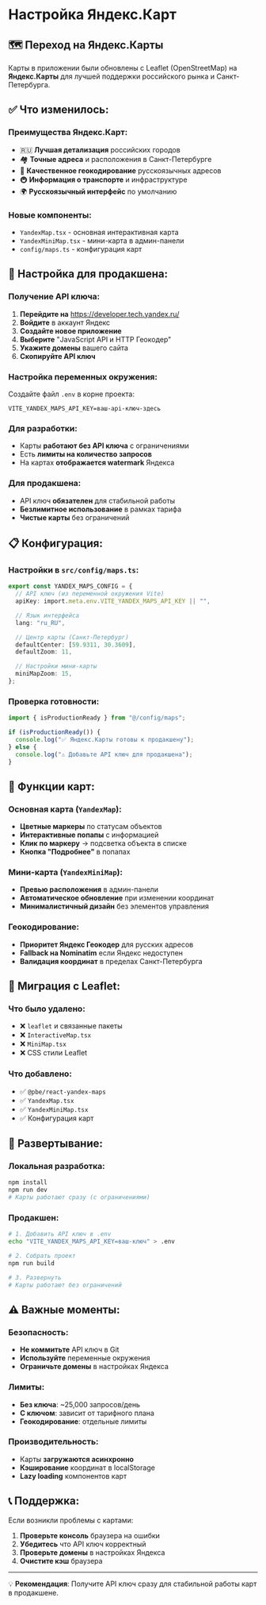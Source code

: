 # Настройка Яндекс.Карт

## 🗺️ Переход на Яндекс.Карты

Карты в приложении были обновлены с Leaflet (OpenStreetMap) на **Яндекс.Карты** для лучшей поддержки российского рынка и Санкт-Петербурга.

## ✅ **Что изменилось:**

### **Преимущества Яндекс.Карт:**

- 🇷🇺 **Лучшая детализация** российских городов
- 🏘️ **Точные адреса** и расположения в Санкт-Петербурге
- 📍 **Качественное геокодирование** русскоязычных адресов
- 🚇 **Информация о транспорте** и инфраструктуре
- 🌍 **Русскоязычный интерфейс** по умолчанию

### **Новые компоненты:**

- `YandexMap.tsx` - основная интерактивная карта
- `YandexMiniMap.tsx` - мини-карта в админ-панели
- `config/maps.ts` - конфигурация карт

## 🔧 **Настройка для продакшена:**

### **Получение API ключа:**

1. **Перейдите на** https://developer.tech.yandex.ru/
2. **Войдите** в аккаунт Яндекс
3. **Создайте новое приложение**
4. **Выберите** "JavaScript API и HTTP Геокодер"
5. **Укажите домены** вашего сайта
6. **Скопируйте API ключ**

### **Настройка переменных окружения:**

Создайте файл `.env` в корне проекта:

```env
VITE_YANDEX_MAPS_API_KEY=ваш-api-ключ-здесь
```

### **Для разработки:**

- Карты **работают без API ключа** с ограничениями
- Есть **лимиты на количество запросов**
- На картах **отображается watermark** Яндекса

### **Для продакшена:**

- API ключ **обязателен** для стабильной работы
- **Безлимитное использование** в рамках тарифа
- **Чистые карты** без ограничений

## 📋 **Конфигурация:**

### **Настройки в `src/config/maps.ts`:**

```typescript
export const YANDEX_MAPS_CONFIG = {
  // API ключ (из переменной окружения Vite)
  apiKey: import.meta.env.VITE_YANDEX_MAPS_API_KEY || "",

  // Язык интерфейса
  lang: "ru_RU",

  // Центр карты (Санкт-Петербург)
  defaultCenter: [59.9311, 30.3609],
  defaultZoom: 11,

  // Настройки мини-карты
  miniMapZoom: 15,
};
```

### **Проверка готовности:**

```typescript
import { isProductionReady } from "@/config/maps";

if (isProductionReady()) {
  console.log("✅ Яндекс.Карты готовы к продакшену");
} else {
  console.log("⚠️ Добавьте API ключ для продакшена");
}
```

## 🎨 **Функции карт:**

### **Основная карта (`YandexMap`):**

- **Цветные маркеры** по статусам объектов
- **Интерактивные попапы** с информацией
- **Клик по маркеру** → подсветка объекта в списке
- **Кнопка "Подробнее"** в попапах

### **Мини-карта (`YandexMiniMap`):**

- **Превью расположения** в админ-панели
- **Автоматическое обновление** при изменении координат
- **Минималистичный дизайн** без элементов управления

### **Геокодирование:**

- **Приоритет Яндекс Геокодер** для русских адресов
- **Fallback на Nominatim** если Яндекс недоступен
- **Валидация координат** в пределах Санкт-Петербурга

## 🔄 **Миграция с Leaflet:**

### **Что было удалено:**

- ❌ `leaflet` и связанные пакеты
- ❌ `InteractiveMap.tsx`
- ❌ `MiniMap.tsx`
- ❌ CSS стили Leaflet

### **Что добавлено:**

- ✅ `@pbe/react-yandex-maps`
- ✅ `YandexMap.tsx`
- ✅ `YandexMiniMap.tsx`
- ✅ Конфигурация карт

## 🚀 **Развертывание:**

### **Локальная разработка:**

```bash
npm install
npm run dev
# Карты работают сразу (с ограничениями)
```

### **Продакшен:**

```bash
# 1. Добавить API ключ в .env
echo "VITE_YANDEX_MAPS_API_KEY=ваш-ключ" > .env

# 2. Собрать проект
npm run build

# 3. Развернуть
# Карты работают без ограничений
```

## ⚠️ **Важные моменты:**

### **Безопасность:**

- **Не коммитьте** API ключ в Git
- **Используйте** переменные окружения
- **Ограничьте домены** в настройках Яндекса

### **Лимиты:**

- **Без ключа**: ~25,000 запросов/день
- **С ключом**: зависит от тарифного плана
- **Геокодирование**: отдельные лимиты

### **Производительность:**

- Карты **загружаются асинхронно**
- **Кэширование** координат в localStorage
- **Lazy loading** компонентов карт

## 📞 **Поддержка:**

Если возникли проблемы с картами:

1. **Проверьте консоль** браузера на ошибки
2. **Убедитесь** что API ключ корректный
3. **Проверьте домены** в настройках Яндекса
4. **Очистите кэш** браузера

---

💡 **Рекомендация**: Получите API ключ сразу для стабильной работы карт в продакшене.
